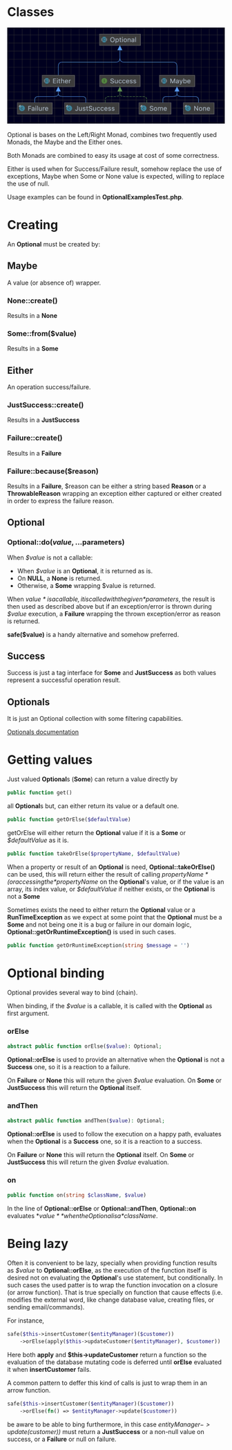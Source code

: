 # Classes

![](Optional.png)

Optional is bases on the Left/Right Monad, combines two frequently used Monads, the Maybe and the Either ones.

Both Monads are combined to easy its usage at cost of some correctness.

Either is used when for Success/Failure result, somehow replace the use of exceptions, Maybe when Some or None value 
is expected, willing to replace the use of null.

Usage examples can be found in **OptionalExamplesTest.php**.

# Creating

An **Optional** must be created by:

## Maybe

A value (or absence of) wrapper.  

### None::create() 
Results in a **None**
### Some::from($value) 
Results in a **Some**

## Either

An operation success/failure.

### JustSuccess::create() 
Results in a **JustSuccess**
### Failure::create() 
Results in a **Failure**
### Failure::because($reason) 
Results in a **Failure**, $reason can be either a string based **Reason** or a **ThrowableReason** wrapping an exception
either captured or either created in order to express the failure reason.

## Optional

### Optional::do($value, ...$parameters)
When *$value* is not a callable:
* When *$value* is an **Optional**, it is returned as is.
* On **NULL**, a **None** is returned.
* Otherwise, a **Some** wrapping $value is returned.

When *$value* is a callable, it is called with the given *$parameters*, the result is then used as described above but 
if an exception/error is thrown during *$value* execution, a **Failure** wrapping the thrown exception/error as reason
is returned.

**safe($value)** is a handy alternative and somehow preferred.

## Success
Success is just a tag interface for **Some** and **JustSuccess** as both values represent a successful 
operation result.

## Optionals
It is just an Optional collection with some filtering capabilities.

[Optionals documentation](Optionals.md)

# Getting values

Just valued **Optional**s (**Some**) can return a value directly by 
```php
public function get()
```
all **Optional**s but, can either return its value or a default one.
```php
public function getOrElse($defaultValue)
```
getOrElse will either return the **Optional** value if it is a **Some** or *$defaultValue* as it is.

```php
public function takeOrElse($propertyName, $defaultValue)
```
When a property or result of an **Optional** is need, **Optional::takeOrElse()** can be used,
this will return either the result of calling *$propertyName* (or accessing the *$propertyName* 
on the **Optional**'s value, or if the value is an array, its index value, 
or *$defaultValue* if neither exists, or the **Optional** is not a **Some**

Sometimes exists the need to either return the **Optional** value or a **RunTimeException** as we
expect at some point that the **Optional** must be a **Some** and not being one it is a bug or failure
in our domain logic, **Optional::getOrRuntimeException()** is used in such cases.
```php
public function getOrRuntimeException(string $message = '')
```

# Optional binding
Optional provides several way to bind (chain).

When binding, if the *$value* is a callable, it is called with the **Optional** as first argument.

### orElse
```php
abstract public function orElse($value): Optional;
```
**Optional::orElse** is used to provide an alternative when the **Optional** is not 
a **Success** one, so it is a reaction to a failure.

On **Failure** or **None** this will return the given *$value* evaluation.
On **Some** or **JustSuccess** this will return the **Optional** itself.

### andThen

```php
abstract public function andThen($value): Optional;
```
**Optional::orElse** is used to follow the execution on a happy path, 
evaluates when the **Optional** is a **Success** one, 
so it is a reaction to a success.

On **Failure** or **None** this will return the **Optional** itself.
On **Some** or **JustSuccess** this will return the given *$value* evaluation.

### on
```php
public function on(string $className, $value)
```
In the line of **Optional::orElse** or **Optional::andThen**, **Optional::on**
evaluates **$value** when the Optional is a *$className*.

# Being lazy
Often it is convenient to be lazy, specially when providing function results as
*$value* to **Optional::orElse**, as the execution of the function itself is desired
not on evaluating the **Optional**'s use statement, but conditionally. In such 
cases the used patter is to wrap the function invocation on a closure (or arrow function).
That is true specially on function that cause effects (i.e. modifies the external word, like
change database value, creating files, or sending email/commands).

For instance,

```php
safe($this->insertCustomer($entityManager)($customer))
    ->orElse(apply($this->updateCustomer($entityManager), $customer))
```

Here both **apply** and **$this->updateCustomer** return a function so the evaluation of the 
database mutating code is deferred until **orElse** evaluated it when **insertCustomer** fails.

A common pattern to deffer this kind of calls is just to wrap them in an arrow function.
```php
safe($this->insertCustomer($entityManager)($customer))
    ->orElse(fn() => $entityManager->update($customer))
```
be aware to be able to bing furthermore, in this case *$entityManager->update($customer))* must
return a **JustSuccess** or a non-null value on success, or a **Failure** or null on failure.